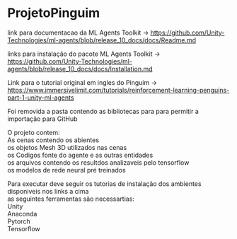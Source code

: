 # ProjetoPinguim
 link para documentacao da ML Agents Toolkit -> https://github.com/Unity-Technologies/ml-agents/blob/release_10_docs/docs/Readme.md
 
 links para instalação do pacote ML Agents Toolkit -> https://github.com/Unity-Technologies/ml-agents/blob/release_10_docs/docs/Installation.md
 
 Link para o tutorial original em ingles do Pinguim -> https://www.immersivelimit.com/tutorials/reinforcement-learning-penguins-part-1-unity-ml-agents
 
 Foi  removida a pasta contendo as  bibliotecas para para permitir a importação para GitHub
 
 O projeto contem:<br/>
  As cenas contendo os abientes<br/>
  os objetos Mesh 3D utilizados nas cenas<br/>
  os Codigos fonte do agente e as outras entidades<br/>
  os arquivos contendo os resultdos analizaveis pelo tensorflow <br/>
  os modelos de rede neural  pré treinados <br/>
  
  
  Para executar deve seguir os tutorias de instalação dos ambientes  disponiveis nos links a cima <br/>
   as seguintes ferramentas são necessartias:<br/>
   Unity<br/>
   Anaconda<br/>
   Pytorch<br/>
   Tensorflow<br/>
